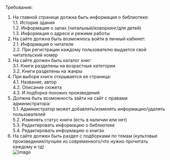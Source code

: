 Требования:
1. На главной странице должна быть информация о библиотеке:  
	1.1. История здания  
	1.2. Информация о залах (читальный/коворкинг/для детей)  
	1.3. Информация о адресе и режиме работы  
3. На сайте должна быть возможнось войти в личный кабинет:  
	2.1. Информация о читателе   
	2.2. При регистрации каждому пользователю выдается свой читательский номер  
4. На сайте должен быть каталог книг:  
	3.1. Книги разделены на возрастные категории  
	3.2. Книги разделены на жанры   
5. При выборе книги открывается ее страница:  
	4.1. Название, автор  
	4.2. Описание сюжета  
	4.3. И подборка похожих произведений  
6. Должна быть возможность зайти на сайт с правами администратора:  
	5.1. Администратор может добавлять/изменять информацию/удалять пользователей  
	5.2. Изменять статус книги (есть в наличии или нет)  
	5.3. Редактировать информацию о библиотеке  
	5.4. Редактировать информацию о книгах  
7. На сайте должен быть раздел с подборками по темам (культовые произведения/лучшее из современного/что нужно прочитать каждому и тд)  
![image](https://github.com/Ursulaaaa15/Library/assets/128168213/0ef8bc45-a8d2-477d-b48f-9c2650913752)
